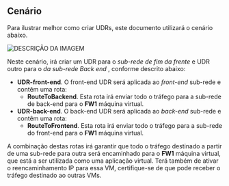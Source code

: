 ## <a name="scenario"></a>Cenário
Para ilustrar melhor como criar UDRs, este documento utilizará o cenário abaixo.

![DESCRIÇÃO DA IMAGEM](./media/virtual-network-create-udr-scenario-include/figure1.png)

Neste cenário, irá criar um UDR para o *sub-rede de fim da frente* e UDR outro para o *da sub-rede Back end* , conforme descrito abaixo: 

* **UDR-front-end**. O front-end UDR será aplicada ao *front-end* sub-rede e contêm uma rota:    
  * **RouteToBackend**. Esta rota irá enviar todo o tráfego para a sub-rede de back-end para o **FW1** máquina virtual.
* **UDR-back-end**. O back-end UDR será aplicada ao *back-end* sub-rede e contêm uma rota:    
  * **RouteToFrontend**. Esta rota irá enviar todo o tráfego para a sub-rede do front-end para o **FW1** máquina virtual.

A combinação destas rotas irá garantir que todo o tráfego destinado a partir de uma sub-rede para outra será encaminhado para o **FW1** máquina virtual, que está a ser utilizada como uma aplicação virtual. Terá também de ativar o reencaminhamento IP para essa VM, certifique-se de que pode receber o tráfego destinado ao outras VMs.

